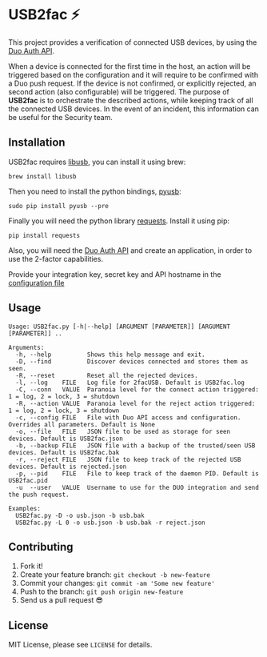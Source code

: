 # USB2fac ⚡️

This project provides a verification of connected USB devices, by using the [Duo Auth API](https://duo.com/docs/authapi).

When a device is connected for the first time in the host, an action will be triggered based on the configuration and it will require to be confirmed with a Duo push request.
If the device is not confirmed, or explicitly rejected, an second action (also configurable) will be triggered.
The purpose of **USB2fac** is to orchestrate the described actions, while keeping track of all the connected USB devices. In the event of an incident, this information can be useful for the Security team.

## Installation

USB2fac requires [libusb](http://libusb.info/), you can install it using brew:

```
brew install libusb
```

Then you need to install the python bindings, [pyusb](https://walac.github.io/pyusb/):

```
sudo pip install pyusb --pre
```

Finally you will need the python library [requests](http://docs.python-requests.org/). Install it using pip:

```
pip install requests
```

Also, you will need the [Duo Auth API](https://duo.com/docs/authapi) and create an application, in order to use the 2-factor capabilities.

Provide your integration key, secret key and API hostname in the [configuration file](https://github.com/uber/usb2fac/blob/master/config.ini.example)

## Usage

```
Usage: USB2fac.py [-h|--help] [ARGUMENT [PARAMETER]] [ARGUMENT [PARAMETER]] ..

Arguments:
  -h, --help          Shows this help message and exit.
  -D, --find          Discover devices connected and stores them as seen.
  -R, --reset         Reset all the rejected devices.
  -l, --log    FILE   Log file for 2facUSB. Default is USB2fac.log
  -C, --conn   VALUE  Paranoia level for the connect action triggered: 1 = log, 2 = lock, 3 = shutdown
  -R, --action VALUE  Paranoia level for the reject action triggered: 1 = log, 2 = lock, 3 = shutdown
  -c, --config FILE   File with Duo API access and configuration. Overrides all parameters. Default is None
  -o, --file   FILE   JSON file to be used as storage for seen devices. Default is USB2fac.json
  -b, --backup FILE   JSON file with a backup of the trusted/seen USB devices. Default is USB2fac.bak
  -r, --reject FILE   JSON file to keep track of the rejected USB devices. Default is rejected.json
  -p, --pid    FILE   File to keep track of the daemon PID. Default is USB2fac.pid
  -u  --user   VALUE  Username to use for the DUO integration and send the push request.

Examples:
  USB2fac.py -D -o usb.json -b usb.bak
  USB2fac.py -L 0 -o usb.json -b usb.bak -r reject.json
```

## Contributing

1. Fork it!
2. Create your feature branch: `git checkout -b new-feature`
3. Commit your changes: `git commit -am 'Some new feature'`
4. Push to the branch: `git push origin new-feature`
5. Send us a pull request 😎

## License

MIT License, please see `LICENSE` for details.
